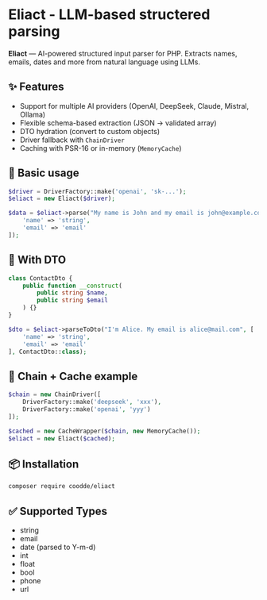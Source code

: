 # Eliact - LLM-based structered parsing

**Eliact** — AI-powered structured input parser for PHP. Extracts names, emails, dates and more from natural language using LLMs.

## ✨ Features
- Support for multiple AI providers (OpenAI, DeepSeek, Claude, Mistral, Ollama)
- Flexible schema-based extraction (JSON → validated array)
- DTO hydration (convert to custom objects)
- Driver fallback with `ChainDriver`
- Caching with PSR-16 or in-memory (`MemoryCache`)

## 🚀 Basic usage
```php
$driver = DriverFactory::make('openai', 'sk-...');
$eliact = new Eliact($driver);

$data = $eliact->parse("My name is John and my email is john@example.com", [
    'name' => 'string',
    'email' => 'email'
]);
```

## 🧱 With DTO
```php
class ContactDto {
    public function __construct(
        public string $name,
        public string $email
    ) {}
}

$dto = $eliact->parseToDto("I'm Alice. My email is alice@mail.com", [
    'name' => 'string',
    'email' => 'email'
], ContactDto::class);
```

## 🔁 Chain + Cache example
```php
$chain = new ChainDriver([
    DriverFactory::make('deepseek', 'xxx'),
    DriverFactory::make('openai', 'yyy')
]);

$cached = new CacheWrapper($chain, new MemoryCache());
$eliact = new Eliact($cached);
```

## 📦 Installation
```bash
composer require coodde/eliact
```

## ✅ Supported Types
- string
- email
- date (parsed to Y-m-d)
- int
- float
- bool
- phone
- url
